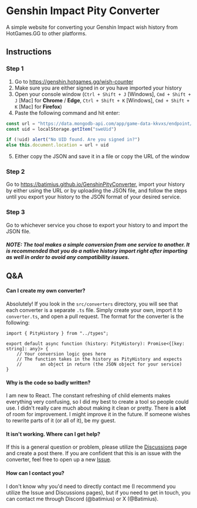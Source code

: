 # Genshin Impact Pity Converter
A simple website for converting your Genshin Impact wish history from HotGames.GG to other platforms.

## Instructions

### Step 1
1. Go to <https://genshin.hotgames.gg/wish-counter>
2. Make sure you are either signed in or you have imported your history
3. Open your console window (`Ctrl + Shift + J` [Windows], `Cmd + Shift + J` [Mac] for __Chrome__ / __Edge__, `Ctrl + Shift + K` [Windows], `Cmd + Shift + K` [Mac] for __Firefox__)
4. Paste the following command and hit enter:
 ```js
const url = "https://data.mongodb-api.com/app/game-data-kkvxs/endpoint/genshin_wish_history?action=load&sweUid="
const uid = localStorage.getItem("sweUid")

if (!uid) alert("No UID found. Are you signed in?")
else this.document.location = url + uid
```
5. Either copy the JSON and save it in a file or copy the URL of the window
### Step 2
Go to https://batimius.github.io/GenshinPityConverter, import your history by either using the URL or by uploading the JSON file, and follow the steps until you export your history to the JSON format of your desired service.
### Step 3
Go to whichever service you chose to export your history to and import the JSON file.
##### __NOTE__: The tool makes a simple conversion from one service to another. It is recommended that you do a native history import right after importing as well in order to avoid any compatibility issues.

## Q&A

#### Can I create my own converter?
Absolutely! If you look in the `src/converters` directory, you will see that each converter is a separate `.ts` file. Simply create your own, import it to `converter.ts`, and open a pull request. The format for the converter is the following:
```tsx
import { PityHistory } from "../types";

export default async function (history: PityHistory): Promise<{[key: string]: any}> {
	// Your conversion logic goes here
	// The function takes in the history as PityHistory and expects
	//       an object in return (the JSON object for your service)
}
```

#### Why is the code so badly written?
I am new to React. The constant refreshing of child elements makes everything very confusing, so I did my best to create a tool so people could use. I didn't really care much about making it clean or pretty. There is **a lot** of room for improvement. I might improve it in the future. If someone wishes to rewrite parts of it (or all of it), be my guest.

#### It isn't working. Where can I get help?
If this is a general question or problem, please utilize the [Discussions](https://github.com/Batimius/GenshinPityConverter/discussions) page and create a post there. If you are confident that this is an issue with the converter, feel free to open up a new [Issue](https://github.com/Batimius/GenshinPityConverter/issues).

#### How can I contact you?
I don't know why you'd need to directly contact me (I recommend you utilize the Issue and Discussions pages), but if you need to get in touch, you can contact me through Discord (@batimius) or X (@Batimius).